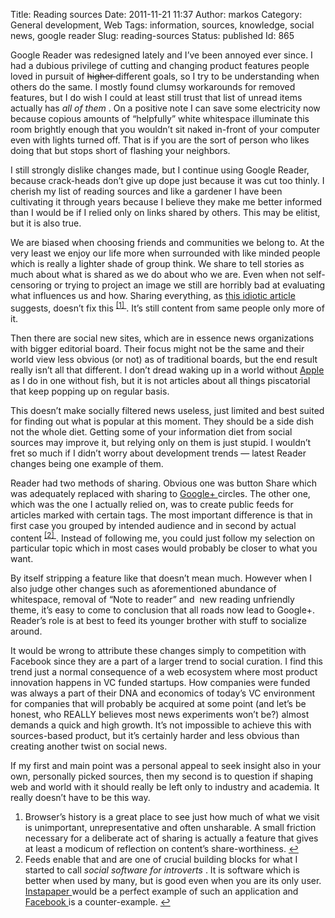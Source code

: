 Title: Reading sources
Date: 2011-11-21 11:37
Author: markos
Category: General development, Web
Tags: information, sources, knowledge, social news, google reader
Slug: reading-sources
Status: published
Id: 865

<div>
 <p>
  Google Reader was redesigned lately and I’ve been annoyed ever since. I had a dubious privilege of cutting and changing product features people loved in pursuit of
  <del>
   higher
  </del>
  different goals, so I try to be understanding when others do the same. I mostly found clumsy workarounds for removed features, but I do wish I could at least still trust that list of unread items actually has
  <em>
   all of them
  </em>
  . On a positive note I can save some electricity now because copious amounts of “helpfully” white whitespace illuminate this room brightly enough that you wouldn’t sit naked in-front of your computer even with lights turned off. That is if you are the sort of person who likes doing that but stops short of flashing your neighbors.
 </p>
 <p>
  I still strongly dislike changes made, but I continue using Google Reader, because crack-heads don’t give up dope just because it was cut too thinly. I cherish my list of reading sources and like a gardener I have been cultivating it through years because I believe they make me better informed than I would be if I relied only on links shared by others. This may be elitist, but it is also true.
 </p>
 <p>
  We are biased when choosing friends and communities we belong to. At the very least we enjoy our life more when surrounded with like minded people which is really a lighter shade of group think. We share to tell stories as much about what is shared as we do about who we are. Even when not self-censoring or trying to project an image we still are horribly bad at evaluating what influences us and how. Sharing everything, as
  <a href="http://techcrunch.com/2011/11/19/curation-through-unsharing/">
   this idiotic article
  </a>
  suggests, doesn’t fix this
  <sup>
   <a href="#reading-sources-note-1" id="reading-sources-1">
    [1]
   </a>
  </sup>
  . It’s still content from same people only more of it.
 </p>
 <p>
  Then there are social new sites, which are in essence news organizations with bigger editorial board. Their focus might not be the same and their world view less obvious (or not) as of traditional boards, but the end result really isn’t all that different. I don’t dread waking up in a world without
  <a href="http://www.apple.com" title="Apple's homepage">
   Apple
  </a>
  as I do in one without  fish, but it is not articles about all things piscatorial that keep popping up on regular basis.
 </p>
 <p>
  This doesn’t make socially filtered news useless, just limited and best suited for finding out what is popular at this moment. They should be a side dish not the whole diet. Getting some of your information diet from social sources may improve it, but relying only on them is just stupid. I wouldn’t fret so much if I didn’t worry about development trends — latest Reader changes being one example of them.
 </p>
 <p>
  Reader had two methods of sharing. Obvious one was button Share which was adequately replaced with sharing to
  <a href="http://plus.google.com">
   Google+
  </a>
  circles. The other one, which was the one I actually relied on, was to create public feeds for articles marked with certain tags. The most important difference is that in first case you grouped by intended audience and in second by actual content
  <sup>
   <a href="#reading-sources-note-2" id="reading-sources-2">
    [2]
   </a>
  </sup>
  . Instead of following me, you could just follow my selection on particular topic which in most cases would probably be closer to what you want.
 </p>
 <p>
  By itself stripping a feature like that doesn’t mean much. However when I also judge other changes such as aforementioned abundance of whitespace, removal of “Note to reader” and  new reading unfriendly theme, it’s easy to come to conclusion that all roads now lead to Google+. Reader’s role is at best to feed its younger brother with stuff to socialize around.
 </p>
 <p>
  It would be wrong to attribute these changes simply to competition with Facebook since they are a part of a larger trend to social curation. I find this trend just a normal consequence of a web ecosystem where most product innovation happens in VC funded startups. How companies were funded was always a part of their DNA and economics of today’s VC environment for companies that will probably be acquired at some point (and let’s be honest, who REALLY believes most news experiments won’t be?) almost demands a quick and high growth. It’s not impossible to achieve this with sources-based product, but it’s certainly harder and less obvious than creating another twist on social news.
 </p>
 <p>
  If my first and main point was a personal appeal to seek insight also in your own, personally picked sources, then my second is to question if shaping web and world with it should really be left only to industry and academia. It really doesn’t have to be this way.
 </p>
 <ol>
  <li id="reading-sources-note-1">
   Browser’s history is a great place to see just how much of what we visit is unimportant, unrepresentative and often unsharable. A small friction necessary for a deliberate act of sharing is actually a feature that gives at least a modicum of reflection on content’s share-worthiness.
   <a href="#reading-sources-1">
    ↩
   </a>
  </li>
  <li id="reading-sources-note-2">
   Feeds enable that and are one of crucial building blocks for what I started to call
   <em>
    social software for introverts
   </em>
   .  It is software which is better when used by many, but is good even when  you are its only user.
   <a href="http://www.instapaper.com/" title="Tool for saving pages to read them later">
    Instapaper
   </a>
   would be a perfect example of such an application and
   <a href="http://www.facebook.com/" title="Evil empire">
    Facebook
   </a>
   is a counter-example.
   <a href="#reading-sources-2">
    ↩
   </a>
  </li>
 </ol>
</div>
